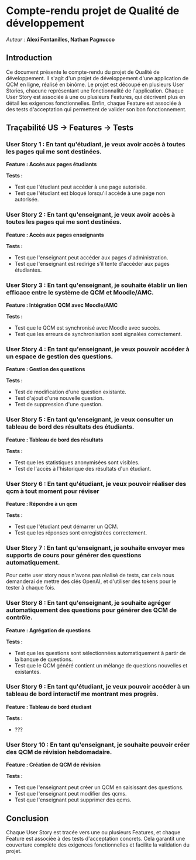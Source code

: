 # Compte-rendu projet de Qualité de développement

*Auteur :* **Alexi Fontanilles, Nathan Pagnucco**

## Introduction

Ce document présente le compte-rendu du projet de Qualité de développement. Il s'agit d'un projet de développement d'une application de QCM en ligne, réalisé en binôme. Le projet est découpé en plusieurs User Stories, chacune représentant une fonctionnalité de l'application. Chaque User Story est associée à une ou plusieurs Features, qui décrivent plus en détail les exigences fonctionnelles. Enfin, chaque Feature est associée à des tests d'acceptation qui permettent de valider son bon fonctionnement.

## Traçabilité US -> Features -> Tests

### User Story 1 : En tant qu'étudiant, je veux avoir accès à toutes les pages qui me sont destinées.

**Feature : Accès aux pages étudiants**

**Tests :**

- Test que l'étudiant peut accéder à une page autorisée.
- Test que l'étudiant est bloqué lorsqu'il accède à une page non autorisée.

### User Story 2 : En tant qu'enseignant, je veux avoir accès à toutes les pages qui me sont destinées.

**Feature : Accès aux pages enseignants**

**Tests :**

- Test que l'enseignant peut accéder aux pages d'administration.
- Test que l'enseignant est redirigé s'il tente d'accéder aux pages étudiantes.

### User Story 3 : En tant qu'enseignant, je souhaite établir un lien efficace entre le système de QCM et Moodle/AMC.

**Feature : Intégration QCM avec Moodle/AMC**

**Tests :**

- Test que le QCM est synchronisé avec Moodle avec succès.
- Test que les erreurs de synchronisation sont signalées correctement.

### User Story 4 : En tant qu'enseignant, je veux pouvoir accéder à un espace de gestion des questions.

**Feature : Gestion des questions**

**Tests :**

- Test de modification d'une question existante.
- Test d'ajout d'une nouvelle question.
- Test de suppression d'une question.

### User Story 5 : En tant qu'enseignant, je veux consulter un tableau de bord des résultats des étudiants.

**Feature : Tableau de bord des résultats**

**Tests :**

- Test que les statistiques anonymisées sont visibles.
- Test de l'accès à l'historique des résultats d'un étudiant.

### User Story 6 : En tant qu'étudiant, je veux pouvoir réaliser des qcm à tout moment pour réviser

**Feature : Répondre à un qcm**

**Tests :**

- Test que l'étudiant peut démarrer un QCM.
- Test que les réponses sont enregistrées correctement.

### User Story 7 : En tant qu'enseignant, je souhaite envoyer mes supports de cours pour générer des questions automatiquement.

Pour cette user story nous n'avons pas réalisé de tests, car cela nous demanderai de mettre des clés OpenAI, et d'utiliser des tokens pour le tester à chaque fois.

### User Story 8 : En tant qu'enseignant, je souhaite agréger automatiquement des questions pour générer des QCM de contrôle.

**Feature : Agrégation de questions**

**Tests :**

- Test que les questions sont sélectionnées automatiquement à partir de la banque de questions.
- Test que le QCM généré contient un mélange de questions nouvelles et existantes.

### User Story 9 : En tant qu'étudiant, je veux pouvoir accéder à un tableau de bord interactif me montrant mes progrès.

**Feature : Tableau de bord étudiant**

**Tests :**

- ???


### User Story 10 : En tant qu'enseignant, je souhaite pouvoir créer des QCM de révision hebdomadaire.

**Feature : Création de QCM de révision**

**Tests :**

- Test que l'enseignant peut créer un QCM en saisissant des questions.
- Test que l'enseignant peut modifier des qcms.
- Test que l'enseignant peut supprimer des qcms.

## Conclusion

Chaque User Story est tracée vers une ou plusieurs Features, et chaque Feature est associée à des tests d'acceptation concrets. Cela garantit une couverture complète des exigences fonctionnelles et facilite la validation du projet.
